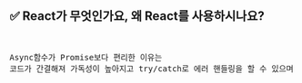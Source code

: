 ## ✅ React가 무엇인가요, 왜 React를 사용하시나요?
<br>

<div markdown="1">

<pre>Async함수가 Promise보다 편리한 이유는 
코드가 간결해져 가독성이 높아지고 try/catch로 에러 핸들링을 할 수 있으며 에러가 어디에서 발생했는지 알기 쉽다.</pre>
</div>

<br />
